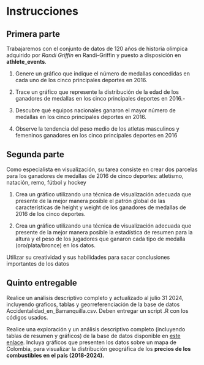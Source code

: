 # **Instrucciones**
## **Primera parte**

Trabajaremos con el conjunto de datos de 120 años de historia olímpica adquirido por *Randi Griffin* en Randi-Griffin y puesto a disposición en **athlete_events**. 

1. Genere un gráfico que indique el número de medallas concedidas en cada uno de los cinco principales deportes en 2016.

2. Trace un gráfico que represente la distribución de la edad de los ganadores de medallas en los cinco principales deportes en 2016.- 

3. Descubre qué equipos nacionales ganaron el mayor número de medallas en los cinco principales deportes en 2016.

4. Observe la tendencia del peso medio de los atletas masculinos y femeninos ganadores en los cinco principales deportes en 2016

## **Segunda parte**

Como especialista en visualización, su tarea consiste en crear dos parcelas para los ganadores de medallas de 2016 de cinco deportes: atletismo, natación, remo, fútbol y hockey

1. Crea un gráfico utilizando una técnica de visualización adecuada que presente de la mejor manera posible el patrón global de las características de height y weight de los ganadores de medallas de 2016 de los cinco deportes.

2. Crea un gráfico utilizando una técnica de visualización adecuada que presente de la mejor manera posible la estadística de resumen para la altura y el peso de los jugadores que ganaron cada tipo de medalla (oro/plata/bronce) en los datos.

Utilizar su creatividad y sus habilidades para sacar conclusiones importantes de los datos

## **Quinto entregable**

Realice un análisis descriptivo completo y actualizado al julio 31 2024, incluyendo graficos, tablas y georreferenciación de la base de datos Accidentalidad_en_Barranquilla.csv. Deben entregar un script .R con los códigos usados.

Realice una exploración y un análisis descriptivo completo (incluyendo tablas de resumen y gráficos) de la base de datos disponible en [este enlace](https://www.sicom.gov.co/index.php/consulta-de-precios). Incluya gráficos que presenten los datos sobre un mapa de Colombia, para visualizar la distribución geográfica de los **precios de los combustibles en el país (2018-2024).**